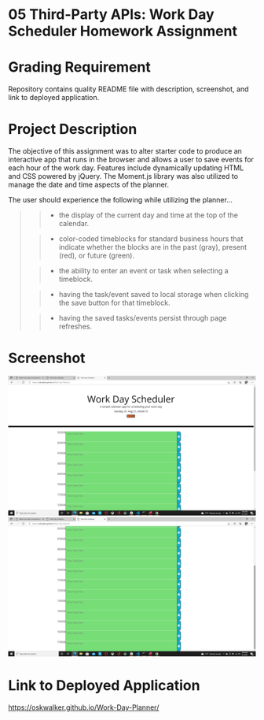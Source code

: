 # 05 Third-Party APIs: Work Day Scheduler Homework Assignment

# Grading Requirement

Repository contains quality README file with description, screenshot, and link to deployed application.

# Project Description

The objective of this assignment was to alter starter code to produce an interactive app that runs in the browser and allows a user to save events for each hour of the work day. Features include dynamically updating HTML and CSS powered by jQuery. The Moment.js library was also utilized to manage the date and time aspects of the planner.

The user should experience the following while utilizing the planner...

> > - the display of the current day and time at the top of the calendar.
>
> > - color-coded timeblocks for standard business hours that indicate whether the blocks are in the past (gray), present (red), or future (green).
>
> > - the ability to enter an event or task when selecting a timeblock.
>
> > - having the task/event saved to local storage when clicking the save button for that timeblock.
>
> > - having the saved tasks/events persist through page refreshes.

# Screenshot

![Screenshot-1](./assets/images/Screenshot-1.png?raw=true "Screenshot-1")
![Screenshot-2](./assets/images/Screenshot-2.png?raw=true "Screenshot-2")

# Link to Deployed Application

https://oskwalker.github.io/Work-Day-Planner/
